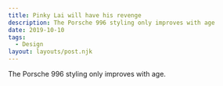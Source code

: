 ```yaml
---
title: Pinky Lai will have his revenge
description: The Porsche 996 styling only improves with age
date: 2019-10-10
tags:
  - Design
layout: layouts/post.njk
---
```


The Porsche 996 styling only improves with age. 